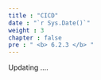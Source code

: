 ```yaml
---
title : "CICD"
date : "`r Sys.Date()`"
weight : 3
chapter : false
pre : " <b> 6.2.3 </b> "
---
```


Updating ....